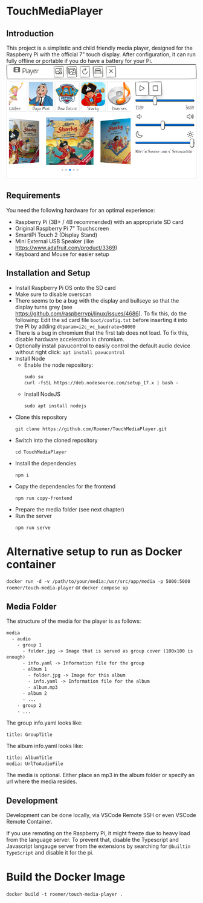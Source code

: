 # TouchMediaPlayer

## Introduction
This project is a simplistic and child friendly media player, designed for the Raspberry Pi with the official 7" touch display.
After configuration, it can run fully offline or portable if you do have a battery for your Pi.
![Media Player](.github/images/mediaplayer.png)

## Requirements
You need the following hardware for an optimal experience:
- Raspberry Pi (3B+ / 4B recommended) with an appropriate SD card
- Original Raspberry Pi 7" Touchscreen
- SmartiPi Touch 2 (Display Stand)
- Mini External USB Speaker (like https://www.adafruit.com/product/3369)
- Keyboard and Mouse for easier setup

## Installation and Setup
- Install Raspberry Pi OS onto the SD card
- Make sure to disable overscan
- There seems to be a bug with the display and bullseye so that the display turns grey (see https://github.com/raspberrypi/linux/issues/4686).
  To fix this, do the following: Edit the sd card file `boot/config.txt` before inserting it into the Pi by adding `dtparam=i2c_vc_baudrate=50000`
- There is a bug in chromium that the first tab does not load. To fix this, disable hardware acceleration in chromium.
- Optionally install pavucontrol to easily control the default audio device without right click: `apt install pavucontrol`
- Install Node
  - Enable the node repository:
    ```
    sudo su
    curl -fsSL https://deb.nodesource.com/setup_17.x | bash -
    ```
  - Install NodeJS
    ```
    sudo apt install nodejs
    ```
- Clone this repository
  ```
  git clone https://github.com/Roemer/TouchMediaPlayer.git
  ```
- Switch into the cloned repository
  ```
  cd TouchMediaPlayer
  ```
- Install the dependencies
  ```
  npm i
  ```
- Copy the dependencies for the frontend
  ```
  npm run copy-frontend
  ```
- Prepare the media folder (see next chapter)
- Run the server
  ```
  npm run serve
  ```

# Alternative setup to run as Docker container
`docker run -d -v /path/to/your/media:/usr/src/app/media -p 5000:5000 roemer/touch-media-player`
or
`docker compose up`

## Media Folder
The structure of the media for the player is as follows:
```
media
  - audio
    - group 1
      - folder.jpg -> Image that is served as group cover (100x100 is enough)
      - info.yaml -> Information file for the group
      - album 1
        - folder.jpg -> Image for this album
        - info.yaml -> Information file for the album
        - album.mp3
      - album 2
      - ...
    - group 2
    - ...
```

The group info.yaml looks like:
```
title: GroupTitle
```

The album info.yaml looks like:
```
title: AlbumTitle
media: UrlToAudioFile
```
The media is optional. Either place an mp3 in the album folder or specify an url where the media resides.

## Development
Development can be done locally, via VSCode Remote SSH or even VSCode Remote Container.

If you use remoting on the Raspberry Pi, it might freeze due to heavy load from the language server. To prevent that, disable the Typescript and Javascript langauge server from the extensions by searching for `@builtin TypeScript` and disable it for the pi.

# Build the Docker Image
`docker build -t roemer/touch-media-player .`
